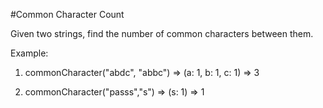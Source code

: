 #Common Character Count

Given two strings, find the number of common characters between them.

Example:

1. commonCharacter("abdc", "abbc") => (a: 1, b: 1, c: 1) => 3

2. commonCharacter("passs","s") => (s: 1) => 1